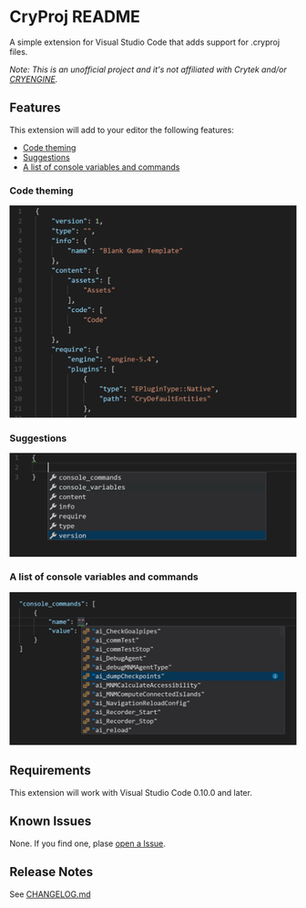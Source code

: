 # CryProj README

A simple extension for Visual Studio Code that adds support for .cryproj files.

*Note: This is an unofficial project and it's not affiliated with Crytek and/or [CRYENGINE](https://github.com/CRYTEK/CRYENGINE).*

## Features
This extension will add to your editor the following features:

 - [Code theming](#Code-theming)
 - [Suggestions](#Suggestions)
 - [A list of console variables and commands](#A-list-of-console-variables-and-commands)



### Code theming
![Code theming](images/CodeTheming.png "Code theming")
### Suggestions
![Code suggestions](images/CodeSuggestions.png "Code suggestions")
### A list of console variables and commands
![Code theming](images/CommandsSuggestions.png "Console commands")

 

## Requirements

This extension will work with Visual Studio Code 0.10.0 and later.


## Known Issues

None. If you find one, plase [open a Issue](https://github.com/l0ll098/CryProj/issues/new).

## Release Notes

See [CHANGELOG.md](./CHANGELOG.md)

